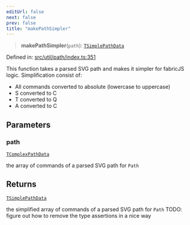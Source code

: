 ```yaml
---
editUrl: false
next: false
prev: false
title: "makePathSimpler"
---
```


> **makePathSimpler**(`path`): [`TSimplePathData`](/api/type-aliases/tsimplepathdata/)

Defined in: [src/util/path/index.ts:351](https://github.com/fabricjs/fabric.js/blob/977f797255d8c56b5b68360b0d45bed33697d2e8/src/util/path/index.ts#L351)

This function takes a parsed SVG path and makes it simpler for fabricJS logic.
Simplification consist of:
- All commands converted to absolute (lowercase to uppercase)
- S converted to C
- T converted to Q
- A converted to C

## Parameters

### path

[`TComplexPathData`](/api/type-aliases/tcomplexpathdata/)

the array of commands of a parsed SVG path for `Path`

## Returns

[`TSimplePathData`](/api/type-aliases/tsimplepathdata/)

the simplified array of commands of a parsed SVG path for `Path`
TODO: figure out how to remove the type assertions in a nice way
